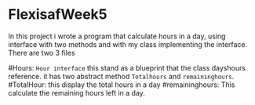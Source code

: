 # FlexisafWeek5
In this project i wrote a  program that calculate hours in a day, using interface with two methods and with my class  implementing the interface. 
There are two 3 files

#Hours: `Hour interface` this stand as a blueprint that the class dayshours reference. it has two  abstract method `Totalhours` and 
`remaininghours`. 
#TotalHour: this display the total hours in a day
#remaininghours: This calculate the remaining hours left in a day.

